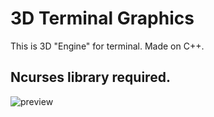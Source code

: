 # 3D Terminal Graphics

This is 3D "Engine" for terminal. Made on C++. 
## Ncurses library required.
![preview](https://raw.githubusercontent.com/Endocryne/3d-ascii/main/preview.gif)
